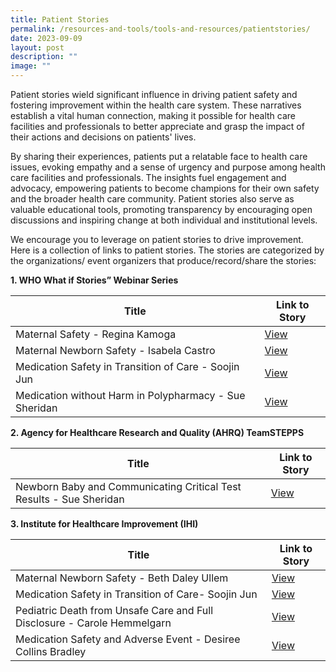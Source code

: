```yaml
---
title: Patient Stories
permalink: /resources-and-tools/tools-and-resources/patientstories/
date: 2023-09-09
layout: post
description: ""
image: ""
---
```

Patient stories wield significant influence in driving patient safety and fostering improvement within the health care system. These narratives establish a vital human connection, making it possible for health care facilities and professionals to better appreciate and grasp the impact of their actions and decisions on patients' lives.

By sharing their experiences, patients put a relatable face to health care issues, evoking empathy and a sense of urgency and purpose among health care facilities and professionals. The insights fuel engagement and advocacy, empowering patients to become champions for their own safety and the broader health care community. Patient stories also serve as valuable educational tools, promoting transparency by encouraging open discussions and inspiring change at both individual and institutional levels.

We encourage you to leverage on patient stories to drive improvement. Here is a collection of links to patient stories. The stories are categorized by the organizations/ event organizers that produce/record/share the stories:

**1. WHO What if Stories” Webinar Series**

| Title | Link to Story | 
| -------- | -------- | 
| Maternal Safety - Regina Kamoga    | [View](https://www.youtube.com/embed/irCPCktoMXg)|
|Maternal Newborn Safety - Isabela Castro    | [View](https://youtu.be/lhUUDLM_iJk)
| Medication Safety in Transition of Care - Soojin Jun   |[View](https://www.youtube.com/embed/xST1MZgHQGg)|
| Medication without Harm in Polypharmacy - Sue Sheridan   | [View](https://www.youtube.com/embed/zzJPQrhKfGk)
      
**2. Agency for Healthcare Research and Quality (AHRQ) TeamSTEPPS**

| Title | Link to Story | 
| -------- | -------- | 
| Newborn Baby and Communicating Critical Test Results - Sue Sheridan | [View](https://youtu.be/Dn5zk49RLC8)

**3. Institute for Healthcare Improvement (IHI)**

| Title | Link to Story | 
| -------- | -------- | 
| Maternal Newborn Safety - Beth Daley Ullem | [View](https://youtu.be/8plufSBnjKE)|
| Medication Safety in Transition of Care- Soojin Jun | [View](https://youtu.be/lXnK04uTdaU)|
| Pediatric Death from Unsafe Care and Full Disclosure - Carole Hemmelgarn | [View](https://youtu.be/nm4Rjll2d10)|
| Medication Safety and Adverse Event - Desiree Collins Bradley | [View](https://youtu.be/lmvxL42WKdI)|